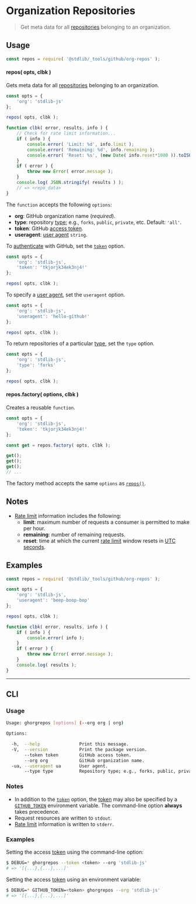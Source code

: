 <!--

@license Apache-2.0

Copyright (c) 2021 The Stdlib Authors.

Licensed under the Apache License, Version 2.0 (the "License");
you may not use this file except in compliance with the License.
You may obtain a copy of the License at

   http://www.apache.org/licenses/LICENSE-2.0

Unless required by applicable law or agreed to in writing, software
distributed under the License is distributed on an "AS IS" BASIS,
WITHOUT WARRANTIES OR CONDITIONS OF ANY KIND, either express or implied.
See the License for the specific language governing permissions and
limitations under the License.

-->

# Organization Repositories

> Get meta data for all [repositories][github-repos] belonging to an organization.

<!-- Section to include introductory text. Make sure to keep an empty line after the intro `section` element and another before the `/section` close. -->

<section class="intro">

</section>

<!-- /.intro -->

<!-- Package usage documentation. -->

<section class="usage">

## Usage

```javascript
const repos = require( '@stdlib/_tools/github/org-repos' );
```

<a name="repos"></a>

#### repos( opts, clbk )

Gets meta data for all [repositories][github-repos] belonging to an organization.

<!-- run-disable -->

```javascript
const opts = {
    'org': 'stdlib-js'
};

repos( opts, clbk );

function clbk( error, results, info ) {
    // Check for rate limit information...
    if ( info ) {
        console.error( 'Limit: %d', info.limit );
        console.error( 'Remaining: %d', info.remaining );
        console.error( 'Reset: %s', (new Date( info.reset*1000 )).toISOString() );
    }
    if ( error ) {
        throw new Error( error.message );
    }
    console.log( JSON.stringify( results ) );
    // => <repo_data>
}
```

The `function` accepts the following `options`:

-   **org**: GitHub organization name (_required_).
-   **type**: repository [type][github-org-repos]; e.g., `forks`, `public`, `private`, etc. Default: `'all'`.
-   **token**: GitHub [access token][github-token].
-   **useragent**: [user agent][github-user-agent] `string`.

To [authenticate][github-oauth2] with GitHub, set the [`token`][github-token] option.

<!-- run-disable -->

```javascript
const opts = {
    'org': 'stdlib-js',
    'token': 'tkjorjk34ek3nj4!'
};

repos( opts, clbk );
```

To specify a [user agent][github-user-agent], set the `useragent` option.

<!-- run-disable -->

```javascript
const opts = {
    'org': 'stdlib-js',
    'useragent': 'hello-github!'
};

repos( opts, clbk );
```

To return repositories of a particular [type][github-org-repos], set the `type` option.

<!-- run-disable -->

```javascript
const opts = {
    'org': 'stdlib-js',
    'type': 'forks'
};

repos( opts, clbk );
```

#### repos.factory( options, clbk )

Creates a reusable `function`.

<!-- run-disable -->

```javascript
const opts = {
    'org': 'stdlib-js',
    'token': 'tkjorjk34ek3nj4!'
};

const get = repos.factory( opts, clbk );

get();
get();
get();
// ...
```

The factory method accepts the same `options` as [`repos()`](#repos).

</section>

<!-- /.usage -->

<!-- Package usage notes. Make sure to keep an empty line after the `section` element and another before the `/section` close. -->

<section class="notes">

## Notes

-   [Rate limit][github-rate-limit] information includes the following:
    -   **limit**: maximum number of requests a consumer is permitted to make per hour.
    -   **remaining**: number of remaining requests.
    -   **reset**: time at which the current [rate limit][github-rate-limit] window resets in [UTC seconds][unix-time].

</section>

<!-- /.notes -->

<!-- Package usage examples. -->

<section class="examples">

## Examples

```javascript
const repos = require( '@stdlib/_tools/github/org-repos' );

const opts = {
    'org': 'stdlib-js',
    'useragent': 'beep-boop-bop'
};

repos( opts, clbk );

function clbk( error, results, info ) {
    if ( info ) {
        console.error( info );
    }
    if ( error ) {
        throw new Error( error.message );
    }
    console.log( results );
}
```

</section>

<!-- /.examples -->

<!-- Section for describing a command-line interface. -->

* * *

<section class="cli">

## CLI

<!-- CLI usage documentation. -->

<section class="usage">

### Usage

```bash
Usage: ghorgrepos [options] (--org org | org)

Options:

  -h,  --help               Print this message.
  -V,  --version            Print the package version.
       --token token        GitHub access token.
       --org org            GitHub organization name.
  -ua, --useragent ua       User agent.
       --type type          Repository type; e.g., forks, public, private, etc.
```

</section>

<!-- /.usage -->

<!-- CLI usage notes. Make sure to keep an empty line after the `section` element and another before the `/section` close. -->

<section class="notes">

### Notes

-   In addition to the [`token`][github-token] option, the [token][github-token] may also be specified by a [`GITHUB_TOKEN`][github-token] environment variable. The command-line option **always** takes precedence.
-   Request resources are written to `stdout`.
-   [Rate limit][github-rate-limit] information is written to `stderr`.

</section>

<!-- /.notes -->

<!-- CLI usage examples. -->

<section class="examples">

### Examples

Setting the access [token][github-token] using the command-line option:

<!-- run-disable -->

```bash
$ DEBUG=* ghorgrepos --token <token> --org 'stdlib-js'
# => '[{...},{...},...]'
```

Setting the access [token][github-token] using an environment variable:

<!-- run-disable -->

```bash
$ DEBUG=* GITHUB_TOKEN=<token> ghorgrepos --org 'stdlib-js'
# => '[{...},{...},...]'
```

</section>

<!-- /.examples -->

</section>

<!-- /.cli -->

<!-- Section to include cited references. If references are included, add a horizontal rule *before* the section. Make sure to keep an empty line after the `section` element and another before the `/section` close. -->

<section class="references">

</section>

<!-- /.references -->

<!-- Section for related `stdlib` packages. Do not manually edit this section, as it is automatically populated. -->

<section class="related">

</section>

<!-- /.related -->

<!-- Section for all links. Make sure to keep an empty line after the `section` element and another before the `/section` close. -->

<section class="links">

[unix-time]: https://en.wikipedia.org/wiki/Unix_time

[github-repos]: https://developer.github.com/v3/repos/

[github-org-repos]: https://developer.github.com/v3/repos/#list-organization-repositories

[github-token]: https://github.com/settings/tokens/new

[github-oauth2]: https://developer.github.com/v3/#oauth2-token-sent-in-a-header

[github-user-agent]: https://developer.github.com/v3/#user-agent-required

[github-rate-limit]: https://developer.github.com/v3/rate_limit/

</section>

<!-- /.links -->
